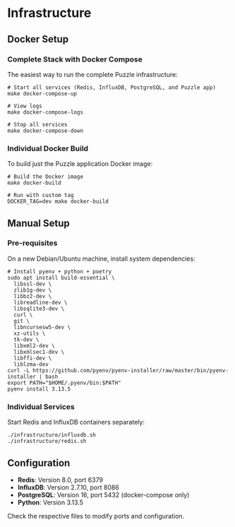 # Infrastructure

## Docker Setup

### Complete Stack with Docker Compose

The easiest way to run the complete Puzzle infrastructure:

```shell
# Start all services (Redis, InfluxDB, PostgreSQL, and Puzzle app)
make docker-compose-up

# View logs
make docker-compose-logs

# Stop all services
make docker-compose-down
```

### Individual Docker Build

To build just the Puzzle application Docker image:

```shell
# Build the Docker image
make docker-build

# Run with custom tag
DOCKER_TAG=dev make docker-build
```

## Manual Setup

### Pre-requisites

On a new Debian/Ubuntu machine, install system dependencies:

```shell
# Install pyenv + python + poetry
sudo apt install build-essential \
  libssl-dev \
  zlib1g-dev \
  libbz2-dev \
  libreadline-dev \
  libsqlite3-dev \
  curl \
  git \
  libncursesw5-dev \
  xz-utils \
  tk-dev \
  libxml2-dev \
  libxmlsec1-dev \
  libffi-dev \
  liblzma-dev
curl -L https://github.com/pyenv/pyenv-installer/raw/master/bin/pyenv-installer | bash
export PATH="$HOME/.pyenv/bin:$PATH"
pyenv install 3.13.5
```

### Individual Services

Start Redis and InfluxDB containers separately:

```shell
./infrastructure/influxdb.sh
./infrastructure/redis.sh
```

## Configuration

- **Redis**: Version 8.0, port 6379
- **InfluxDB**: Version 2.7.10, port 8086
- **PostgreSQL**: Version 16, port 5432 (docker-compose only)
- **Python**: Version 3.13.5

Check the respective files to modify ports and configuration.
